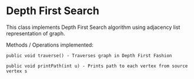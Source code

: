 # Depth First Search

This class implements Depth First Search algorithm using adjacency list representation of graph.

Methods / Operations implemented: 

	public void traverse() - Traverses graph in Depth First Fashion

	public void printPath(int u) - Prints path to each vertex from source vertex s